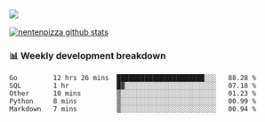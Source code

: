 ### ![](http://img.shields.io/badge/Go-language-blue?style=for-the-badge&logo=appveyor)
[![nentenpizza github stats](https://github-readme-stats.vercel.app/api?username=nentenpizza&count_private=true)](https://github.com/anuraghazra/github-readme-stats)

### 📊 Weekly development breakdown

<!--START_SECTION:waka-->
```text
Go         12 hrs 26 mins  ██████████████████████░░░   88.28 % 
SQL        1 hr            █▓░░░░░░░░░░░░░░░░░░░░░░░   07.18 % 
Other      10 mins         ▒░░░░░░░░░░░░░░░░░░░░░░░░   01.23 % 
Python     8 mins          ▒░░░░░░░░░░░░░░░░░░░░░░░░   00.99 % 
Markdown   7 mins          ▒░░░░░░░░░░░░░░░░░░░░░░░░   00.94 % 
```
<!--END_SECTION:waka-->
